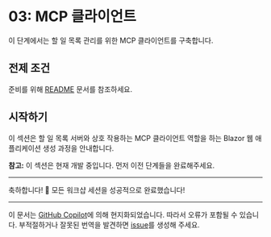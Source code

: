 # 03: MCP 클라이언트

이 단계에서는 할 일 목록 관리를 위한 MCP 클라이언트를 구축합니다.

## 전제 조건

준비를 위해 [README](../README.md#전제-조건) 문서를 참조하세요.

## 시작하기

이 섹션은 할 일 목록 서버와 상호 작용하는 MCP 클라이언트 역할을 하는 Blazor 웹 애플리케이션 생성 과정을 안내합니다.

**참고:** 이 섹션은 현재 개발 중입니다. 먼저 이전 단계들을 완료해주세요.

---

축하합니다! 🎉 모든 워크샵 세션을 성공적으로 완료했습니다!

---

이 문서는 [GitHub Copilot](https://docs.github.com/copilot/about-github-copilot/what-is-github-copilot)에 의해 현지화되었습니다. 따라서 오류가 포함될 수 있습니다. 부적절하거나 잘못된 번역을 발견하면 [issue](../../../../../issues)를 생성해 주세요.
